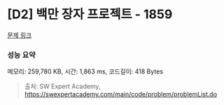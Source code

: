 # [D2] 백만 장자 프로젝트 - 1859 

[문제 링크](https://swexpertacademy.com/main/code/problem/problemDetail.do?contestProbId=AV5LrsUaDxcDFAXc) 

### 성능 요약

메모리: 259,780 KB, 시간: 1,863 ms, 코드길이: 418 Bytes



> 출처: SW Expert Academy, https://swexpertacademy.com/main/code/problem/problemList.do